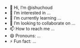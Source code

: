 - 👋 Hi, I’m @ishuchoud
- 👀 I’m interested in ...
- 🌱 I’m currently learning ...
- 💞️ I’m looking to collaborate on ...
- 📫 How to reach me ...
- 😄 Pronouns: ...
- ⚡ Fun fact: ...

<!---
ishuchoud/ishuchoud is a ✨ special ✨ repository because its `README.md` (this file) appears on your GitHub profile.
You can click the Preview link to take a look at your changes.
--->
